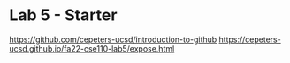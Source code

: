 # Lab 5 - Starter
https://github.com/cepeters-ucsd/introduction-to-github
https://cepeters-ucsd.github.io/fa22-cse110-lab5/expose.html
